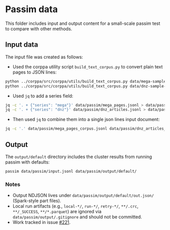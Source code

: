 # Passim data

This folder includes input and output content for a small-scale passim test to compare with other methods.

## Input data

The input file was created as follows:

- Used the corppa utility script `build_text_corpus.py`  to convert plain text pages to JSON lines:
```sh
python ../corppa/src/corppa/utils/build_text_corpus.py data/mega-sample-pages/ data/passim/mega_pages.jsonl
python ../corppa/src/corppa/utils/build_text_corpus.py data/dnz-sample-articles/ data/passim/dnz_articles.jsonl
```

- Used `jq` to add a series field:
```sh
jq -c '. + {"series": "mega"}' data/passim/mega_pages.jsonl > data/passim/mega_pages_corpus.jsonl
jq -c '. + {"series": "dnz"}' data/passim/dnz_articles.jsonl > data/passim/dnz_articles_corpus.jsonl
```

- Then used `jq` to combine them into a single json lines input document:
```sh
jq -c '.' data/passim/mega_pages_corpus.jsonl data/passim/dnz_articles_corpus.jsonl > data/passim/input.jsonl
```

## Output

The `output/default` directory includes the cluster results from running passim with defaults:


```sh
passim data/passim/input.jsonl data/passim/output/default/
```


### Notes

- Output NDJSON lives under `data/passim/output/default/out.json/` (Spark-style part files).
- Local run artifacts (e.g., `local-*/`, `run-*/`, `retry-*/`, `**/.crc`, `**/_SUCCESS`, `**/*.parquet`) are ignored via `data/passim/output/.gitignore` and should not be committed.
- Work tracked in issue [#221](https://github.com/Princeton-CDH/remarx/issues/221).

